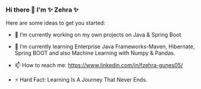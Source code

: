 ### Hi there 👋 I'm ✨ Zehra ✨

Here are some ideas to get you started:

- 🔭 I’m currently working on my own projects on Java & Spring Boot
 
- 🌱 I’m currently learning Enterprise Java Frameworks-Maven, Hibernate, Spring BOOT and also Machine Learning with Numpy & Pandas.

- 📫 How to reach me: https://www.linkedin.com/in/fzehra-gunes05/

- ⚡ Hard Fact: Learning Is A Journey That Never Ends.
